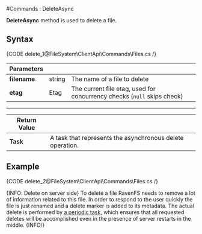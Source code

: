 ﻿#Commands : DeleteAsync

**DeleteAsync** method is used to delete a file.

## Syntax

{CODE delete_1@FileSystem\ClientApi\Commands\Files.cs /}

| Parameters | | |
| ------------- | ------------- | ----- |
| **filename** | string | The name of a file to delete |
| **etag** | Etag | The current file etag, used for concurrency checks (`null` skips check) |

<hr />

| Return Value | |
| ------------- | ------------- |
| **Task** | A task that represents the asynchronous delete operation. |

## Example

{CODE delete_2@FileSystem\ClientApi\Commands\Files.cs /}

{INFO: Delete on server side}
To delete a file RavenFS needs to remove a lot of information related to this file. In order to respond to the user quickly
the file is just renamed and a delete marker is added to its metadata. The actual delete is performed by [a periodic task](../../../server/background-tasks),
which ensures that all requested deletes will be accomplished even in the presence of server restarts in the middle.
{INFO/}